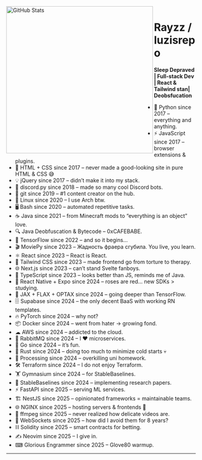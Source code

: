 <img align="left" width="390" alt="GitHub Stats" src="https://raw.githubusercontent.com/luzisrepo/luzisrepo/main/github-metrics.svg">

# Rayzz / luzisrepo

**Sleep Depraved | Full-stack Dev | React & Tailwind stan| Deobsfucation**

- 🐍 Python since 2017 – everything and anything.
- ⚡ JavaScript since 2017 – browser extensions & plugins.
- 🎨 HTML + CSS since 2017 – never made a good-looking site in pure HTML & CSS 😅
- 💡 jQuery since 2017 – didn’t make it into my stack.
- 🤖 discord.py since 2018 – made so many cool Discord bots.
- 🌱 git since 2019 – #1 content creator on the hub.
- 🐧 Linux since 2020 – I use Arch btw.
- 🖥 Bash since 2020 – automated repetitive tasks.
- ☕ Java since 2021 – from Minecraft mods to “everything is an object” love.
- 🔍 Java Deobfuscation & Bytecode – 0xCAFEBABE.
- 🧠 TensorFlow since 2022 – and so it begins…
- 🎬 MoviePy since 2023 – Жадность фраера сгубила. You live, you learn.
- ⚛ React since 2023 – React is React.
- 🎨 Tailwind CSS since 2023 – made frontend go from torture to therapy.
- 🌐 Next.js since 2023 – can’t stand Svelte fanboys.
- 📜 TypeScript since 2023 – looks better than JS, reminds me of Java.
- 📱 React Native + Expo since 2024 – roses are red… new SDKs > studying.
- 🔬 JAX + FLAX + OPTAX since 2024 – going deeper than TensorFlow.
- 🗄 Supabase since 2024 – the only decent BaaS with working RN templates.
- 🔥 PyTorch since 2024 – why not?
- 📦 Docker since 2024 – went from hater → growing fond.
- ☁ AWS since 2024 – addicted to the cloud.
- 📨 RabbitMQ since 2024 – I ❤️ microservices.
- 🐹 Go since 2024 – it’s fun.
- 🦀 Rust since 2024 – doing too much to minimize cold starts 💀
- 🎨 Processing since 2024 – overkilling uni homework.
- 🛠 Terraform since 2024 – I do not enjoy Terraform.
- 🏋 Gymnasium since 2024 – for StableBaselines.
- 🤖 StableBaselines since 2024 – implementing research papers.
- ⚡ FastAPI since 2025 – serving ML services.
- 🏗 NestJS since 2025 – opinionated frameworks = maintainable teams.
- 🌐 NGINX since 2025 – hosting servers & frontends 🫡
- 🎥 ffmpeg since 2025 – never realized how delicate videos are.
- 🔌 WebSockets since 2025 – how did I avoid them for 8 years?
- ⛓ Solidity since 2025 – smart contracts for betting.
- ✍ Neovim since 2025 – I give in.
- ⌨ Glorious Engrammer since 2025 – Glove80 warmup.

---
